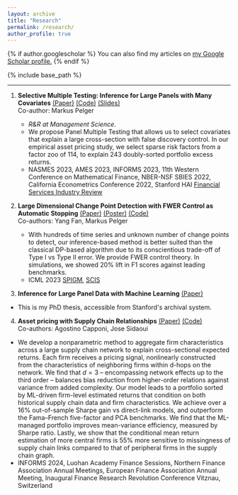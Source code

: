 ```yaml
---
layout: archive
title: "Research"
permalink: /research/
author_profile: true
---
```


{% if author.googlescholar %}
  You can also find my articles on <u><a href="{{author.googlescholar}}">my Google Scholar profile</a>.</u>
{% endif %}

{% include base_path %}

<!-- Your content here -->


------

1. **Selective Multiple Testing: Inference for Large Panels with Many Covariates** [(Paper)](https://papers.ssrn.com/sol3/papers.cfm?abstract_id=4315891) [(Code)](https://github.com/jiachzou/panel_multiple_testing) [(Slides)](https://drive.google.com/file/d/14fSXYmFJxZBjXuSz0eOscAtF8ggx1ugg/view?usp=share_link) <br>
	Co-author: Markus Pelger <br>
    - _R&R at Management Science_.
    - We propose Panel Multiple Testing that allows us to select covariates that explain a large cross-section with false discovery control. In our empirical asset pricing study, we select sparse risk factors from a factor zoo of 114, to explain 243 doubly-sorted portfolio excess returns. 
    - NASMES 2023, AMES 2023, INFORMS 2023, 11th Western Conference on Mathematical Finance, NBER-NSF SBIES 2022, California Econometrics Conference 2022, Stanford HAI [Financial Services Industry Review](https://hai.stanford.edu/industry-brief-financial-services-and-ai)


2. **Large Dimensional Change Point Detection with FWER Control as Automatic Stopping** [(Paper)](https://drive.google.com/file/d/15SotyMqpWBUTrwaCpzNGron2F4uz1wdL/view?usp=sharing) [(Poster)](https://drive.google.com/file/d/14xcom92GMaCcFZpjLXblOc4K5FlCr6rP/view?usp=sharing) [(Code)](https://github.com/yfan7/panel_CPD) <br>
	Co-authors: Yang Fan, Markus Pelger <br>
    - With hundreds of time series and unknown number of change points to detect, our inference-based method is better suited than the classical DP-based algorithm due to its conscientious trade-off of Type I vs Type II error. We provide FWER control theory. In simulations, we showed 20% lift in F1 scores against leading benchmarks.
    - ICML 2023 [SPIGM](https://spigmworkshop.github.io/), [SCIS](https://sites.google.com/view/scis-workshop-23/accepted-papers?authuser=0)

3. **Inference for Large Panel Data with Machine Learning** [(Paper)](https://searchworks.stanford.edu/view/in00000163521) <br>
 - This is my PhD thesis, accessible from Stanford's archival system.


4. **Asset pricing with Supply Chain Relationships** [(Paper)](https://papers.ssrn.com/sol3/papers.cfm?abstract_id=5031617) [(Code)](https://github.com/agcappo/SupplyChainAssetPricing) <br>
	Co-authors: Agostino Capponi, Jose Sidaoui <br>
  - We develop a nonparametric method to aggregate firm characteristics across a large supply chain network to explain cross-sectional expected returns. Each firm receives a pricing signal, nonlinearly constructed from the characteristics of neighboring firms within d-hops on the network. We find that $d = 3$ – encompassing network effects up to the third order – balances bias reduction from higher-order relations against variance from added complexity. Our model leads to a portfolio sorted by ML-driven firm-level estimated returns that condition on both historical supply chain data and firm characteristics. We achieve over a 16% out-of-sample Sharpe gain vs direct-link models, and outperform the Fama–French five-factor and PCA benchmarks. We find that the ML-managed portfolio improves mean-variance efficiency, measured by Sharpe ratio. Lastly, we show that the conditional mean return estimation of more central firms is 55% more sensitive to missingness of supply chain links compared to that of peripheral firms in the supply chain graph.
  - INFORMS 2024, Luohan Academy Finance Sessions, Northern Finance Association Annual Meetings, European Finance Association Annual Meeting, Inaugural Finance Research Revolution Conference Vitznau, Switzerland

    
<!-- Linking CSS and JS -->
<link rel="stylesheet" href="{{ '/assets/css/tags_highlight.css' | relative_url }}">
<script src="{{ '/assets/js/tags_highlight.js' | relative_url }}"></script>
